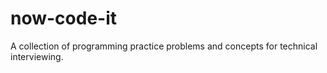 now-code-it
===========

A collection of programming practice problems and concepts for technical interviewing.
